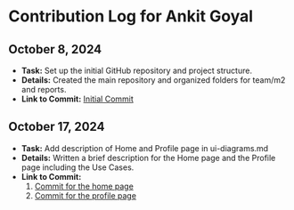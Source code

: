 # Contribution Log for Ankit Goyal

## October 8, 2024

- **Task:** Set up the initial GitHub repository and project structure.
- **Details:** Created the main repository and organized folders for team/m2 and reports.
- **Link to Commit:**  [Initial Commit](https://github.com/ankitgoyal0106/326-Group-Project/commit/aeb5fd20fa964e6aa7d805033bfda3d3d0e05a14)

## October 17, 2024

- **Task:** Add description of Home and Profile page in ui-diagrams.md
- **Details:** Written a brief description for the Home page and the Profile page including the Use Cases.
- **Link to Commit:**
    1. [Commit for the home page](https://github.com/ankitgoyal0106/326-Group-Project/commit/d67bd2c39da4c95d820834b6f6d9dea23ed9b3ae)
    2. [Commit for the profile page](https://github.com/ankitgoyal0106/326-Group-Project/commit/bdb20dd3d299b292c07c5eba8a7849e243311535)
